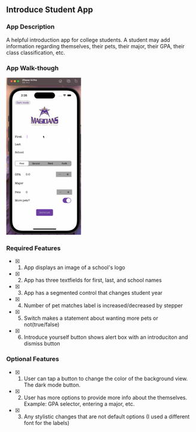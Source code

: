 ## Introduce Student App

### App Description
A helpful introduction app for college students. A student may add information regarding themselves, their pets, their major, their GPA, their class classification, etc.

### App Walk-though
<img src="https://github.com/chwema/codepath.IOSprework/blob/d699af62b2dd75869a6a075808b223da998bed30/IOS102_prework.gif" width=200><br>

### Required Features

- [x] 1. App displays an image of a school's logo
- [x] 2. App has three textfields for first, last, and school names
- [x] 3. App has a segmented control that changes student year
- [x] 4. Number of pet matches label is increased/decreased by stepper
- [x] 5. Switch makes a statement about wanting more pets or not(true/false) 
- [x] 6. Introduce yourself button shows alert box with an introduciton and dismiss button

### Optional Features

- [x] 1. User can tap a button to change the color of the background view. The dark mode button.
- [x] 2. User has more options to provide more info about the themselves. Example: GPA selector, entering a major, etc.
- [x] 3. Any stylistic changes that are not default options (I used a different font for the labels)

